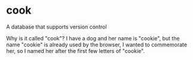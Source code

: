 # cook
A database that supports version control

Why is it called "cook"?
I have a dog and her name is "cookie", but the name "cookie" is already used by the browser,
I wanted to commemorate her, so I named her after the first few letters of "cookie".
